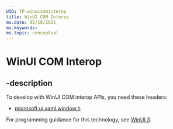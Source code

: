 ```yaml
---
UID: TP:winuicominterop
title: WinUI COM Interop
ms.date: 05/18/2021
ms.keywords: 
ms.topic: conceptual
---
```


# WinUI COM Interop

## -description

To develop with WinUI COM interop APIs, you need these headers:

* [microsoft.ui.xaml.window.h](../microsoft.ui.xaml.window/index.md)

For programming guidance for this technology, see [WinUI 3](/windows/apps/winui/winui3).
